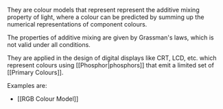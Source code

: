 They are colour models that represent represent the additive mixing property of light, where a colour can be predicted by summing up the numerical representations of component colours.

The properties of additive mixing are given by Grassman's laws, which is not valid under all conditions.

They are applied in the design of digital displays like CRT, LCD, etc. which represent colours using [[Phosphor|phosphors]] that emit a limited set of [[Primary Colours]].

Examples are:
- [[RGB Colour Model]]
